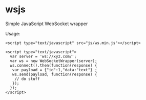 # wsjs
Simple JavaScript WebSocket wrapper

Usage:

```
<script type="text/javascript" src="js/ws.min.js"></script>

<script type="text/javascript">
  var server = 'ws://xyz.com/';
  var ws = new WebSocketWrapper(server);
  ws.connect().then(function(response) {
   var payload = {"id":1,"data:"text"} ;
   ws.send(payload, function(response) {
    // do stuff
   });
  });
</script>
```
